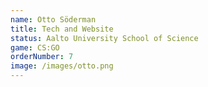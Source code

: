 ```yaml
---
name: Otto Söderman
title: Tech and Website
status: Aalto University School of Science
game: CS:GO
orderNumber: 7
image: /images/otto.png
---
```

